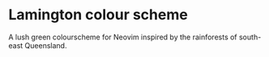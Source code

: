 # Lamington colour scheme

A lush green colourscheme for Neovim inspired by the rainforests of south-east Queensland. 
